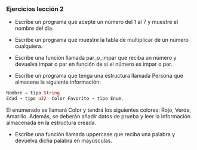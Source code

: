 ### Ejercicios lección 2

- Escribe un programa que acepte un número del 1 al 7 y muestre el nombre del día.

- Escribe un programa que muestre la tabla de multiplicar de un número cualquiera.

- Escribe una función llamada par_o_impar que reciba un número y devuelva impar o par en función de si el número es impar o par. 

- Escribe un programa que tenga una estructura llamada Persona que almacene la siguiente información:
```rust 
Nombre → tipo String  
Edad → tipo u32  Color Favorito → tipo Enum.
```
El enumerado se llamará Color y tendrá los siguientes colores: Rojo, Verde, Amarillo. Además, se deberán añadir datos de prueba y leer la información almacenada en la estructura creada. 

- Escribe una función llamada uppercase que reciba una palabra y devuelva dicha palabra en mayúsculas.

